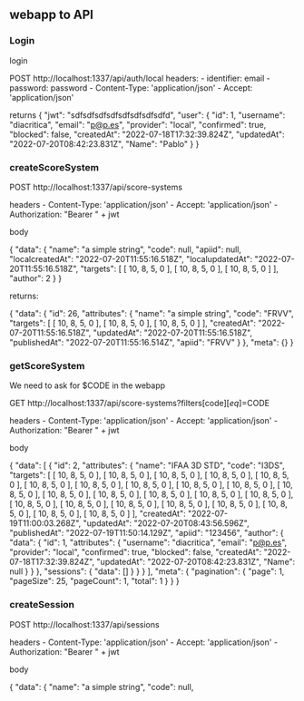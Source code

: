 ## webapp to API

### Login

login

POST
http://localhost:1337/api/auth/local
headers:
    - identifier: email
    - password: password
    - Content-Type: 'application/json'
    - Accept: 'application/json'

returns
{
    "jwt": "sdfsdfsdfsdfsdfsdfsdfsdfd",
    "user": {
        "id": 1,
        "username": "diacritica",
        "email": "p@p.es",
        "provider": "local",
        "confirmed": true,
        "blocked": false,
        "createdAt": "2022-07-18T17:32:39.824Z",
        "updatedAt": "2022-07-20T08:42:23.831Z",
        "Name": "Pablo"
    }
}

### createScoreSystem

POST http://localhost:1337/api/score-systems

headers
    - Content-Type: 'application/json'
    - Accept: 'application/json'
    - Authorization: "Bearer " + jwt

body

{
  "data": {
    "name": "a simple string",
    "code": null,
    "apiid": null,
    "localcreatedAt": "2022-07-20T11:55:16.518Z",
    "localupdatedAt": "2022-07-20T11:55:16.518Z",
    "targets": [
  [
    10,
    8,
    5,
    0
  ],
  [
    10,
    8,
    5,
    0
  ],
  [
    10,
    8,
    5,
    0
  ]
],
    "author": 2
    }
}

returns:

{
    "data": {
        "id": 26,
        "attributes": {
            "name": "a simple string",
            "code": "FRVV",
            "targets": [
                [
                    10,
                    8,
                    5,
                    0
                ],
                [
                    10,
                    8,
                    5,
                    0
                ],
                [
                    10,
                    8,
                    5,
                    0
                ]
                ],
            "createdAt": "2022-07-20T11:55:16.518Z",
            "updatedAt": "2022-07-20T11:55:16.518Z",
            "publishedAt": "2022-07-20T11:55:16.514Z",
            "apiid": "FRVV"
        }
    },
    "meta": {}
}

### getScoreSystem

We need to ask for $CODE in the webapp

GET http://localhost:1337/api/score-systems?filters[code][$eq]=$CODE

headers
    - Content-Type: 'application/json'
    - Accept: 'application/json'
    - Authorization: "Bearer " + jwt

body

{
    "data": [
        {
            "id": 2,
            "attributes": {
                "name": "IFAA 3D STD",
                "code": "I3DS",
                "targets": [
                    [
                        10,
                        8,
                        5,
                        0
                    ],
                    [
                        10,
                        8,
                        5,
                        0
                    ],
                    [
                        10,
                        8,
                        5,
                        0
                    ],
                    [
                        10,
                        8,
                        5,
                        0
                    ],
                    [
                        10,
                        8,
                        5,
                        0
                    ],
                    [
                        10,
                        8,
                        5,
                        0
                    ],
                    [
                        10,
                        8,
                        5,
                        0
                    ],
                    [
                        10,
                        8,
                        5,
                        0
                    ],
                    [
                        10,
                        8,
                        5,
                        0
                    ],
                    [
                        10,
                        8,
                        5,
                        0
                    ],
                    [
                        10,
                        8,
                        5,
                        0
                    ],
                    [
                        10,
                        8,
                        5,
                        0
                    ],
                    [
                        10,
                        8,
                        5,
                        0
                    ],
                    [
                        10,
                        8,
                        5,
                        0
                    ],
                    [
                        10,
                        8,
                        5,
                        0
                    ],
                    [
                        10,
                        8,
                        5,
                        0
                    ],
                    [
                        10,
                        8,
                        5,
                        0
                    ],
                    [
                        10,
                        8,
                        5,
                        0
                    ],
                    [
                        10,
                        8,
                        5,
                        0
                    ],
                    [
                        10,
                        8,
                        5,
                        0
                    ],
                    [
                        10,
                        8,
                        5,
                        0
                    ],
                    [
                        10,
                        8,
                        5,
                        0
                    ],
                    [
                        10,
                        8,
                        5,
                        0
                    ],
                    [
                        10,
                        8,
                        5,
                        0
                    ]
                ],
                "createdAt": "2022-07-19T11:00:03.268Z",
                "updatedAt": "2022-07-20T08:43:56.596Z",
                "publishedAt": "2022-07-19T11:50:14.129Z",
                "apiid": "123456",
                "author": {
                    "data": {
                        "id": 1,
                        "attributes": {
                            "username": "diacritica",
                            "email": "p@p.es",
                            "provider": "local",
                            "confirmed": true,
                            "blocked": false,
                            "createdAt": "2022-07-18T17:32:39.824Z",
                            "updatedAt": "2022-07-20T08:42:23.831Z",
                            "Name": null
                        }
                    }
                },
                "sessions": {
                    "data": []
                }
            }
        }
    ],
    "meta": {
        "pagination": {
            "page": 1,
            "pageSize": 25,
            "pageCount": 1,
            "total": 1
        }
    }
}

### createSession

POST http://localhost:1337/api/sessions

headers
    - Content-Type: 'application/json'
    - Accept: 'application/json'
    - Authorization: "Bearer " + jwt

body

{
  "data": {
    "name": "a simple string",
    "code": null,